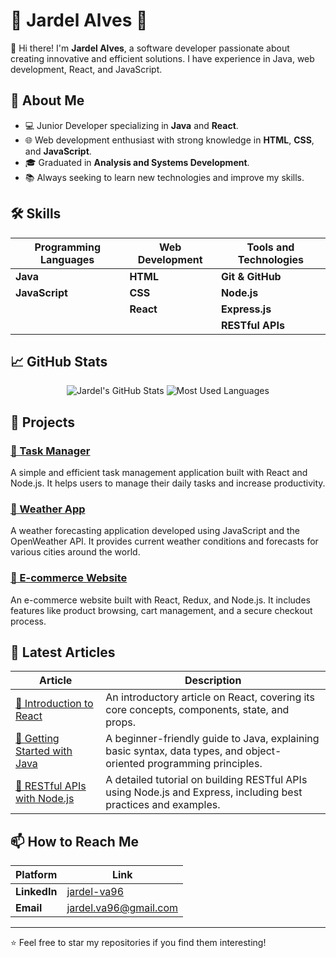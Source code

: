# 🌟 Jardel Alves 🌟

👋 Hi there! I'm **Jardel Alves**, a software developer passionate about creating innovative and efficient solutions. I have experience in Java, web development, React, and JavaScript.

## 🚀 About Me

- 💻 Junior Developer specializing in **Java** and **React**.
- 🌐 Web development enthusiast with strong knowledge in **HTML**, **CSS**, and **JavaScript**.
- 🎓 Graduated in **Analysis and Systems Development**.
- 📚 Always seeking to learn new technologies and improve my skills.

## 🛠️ Skills

| Programming Languages | Web Development | Tools and Technologies |
|-----------------------|-----------------|------------------------|
| **Java**              | **HTML**        | **Git & GitHub**       |
| **JavaScript**        | **CSS**         | **Node.js**            |
|                       | **React**       | **Express.js**         |
|                       |                 | **RESTful APIs**       |

## 📈 GitHub Stats

<div align="center">
  <img src="https://github-readme-stats.vercel.app/api?username=jardelva96&show_icons=true&theme=radical" alt="Jardel's GitHub Stats" />
  <img src="https://github-readme-stats.vercel.app/api/top-langs/?username=jardelva96&layout=compact&theme=radical" alt="Most Used Languages" />
</div>

## 🌱 Projects

### [🔹 Task Manager](https://github.com/jardelva96/task-manager)
A simple and efficient task management application built with React and Node.js. It helps users to manage their daily tasks and increase productivity.

### [🔹 Weather App](https://github.com/jardelva96/weather-app)
A weather forecasting application developed using JavaScript and the OpenWeather API. It provides current weather conditions and forecasts for various cities around the world.

### [🔹 E-commerce Website](https://github.com/jardelva96/e-commerce-website)
An e-commerce website built with React, Redux, and Node.js. It includes features like product browsing, cart management, and a secure checkout process.

## 📝 Latest Articles

| Article | Description |
|---------|-------------|
| [📄 Introduction to React](https://link-to-article.com) | An introductory article on React, covering its core concepts, components, state, and props. |
| [📄 Getting Started with Java](https://link-to-article.com) | A beginner-friendly guide to Java, explaining basic syntax, data types, and object-oriented programming principles. |
| [📄 RESTful APIs with Node.js](https://link-to-article.com) | A detailed tutorial on building RESTful APIs using Node.js and Express, including best practices and examples. |

## 📫 How to Reach Me

| Platform | Link |
|----------|------|
| **LinkedIn** | [jardel-va96](https://www.linkedin.com/in/jardel-va96/) |
| **Email** | [jardel.va96@gmail.com](mailto:jardel.va96@gmail.com) |

---

⭐️ Feel free to star my repositories if you find them interesting!



